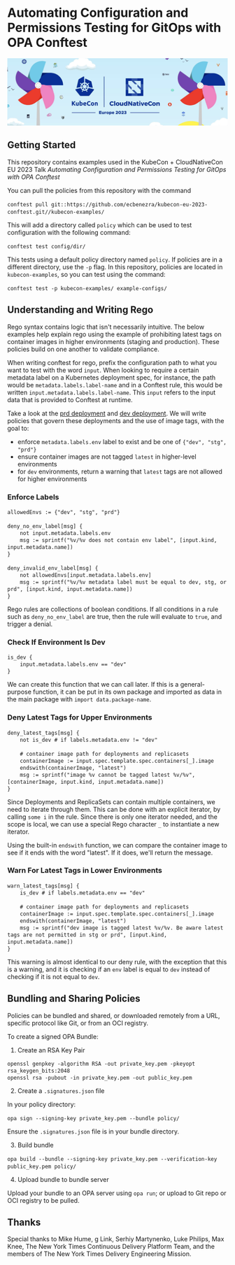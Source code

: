 # Automating Configuration and Permissions Testing for GitOps with OPA Conftest

![kubecon](logo.png)

## Getting Started

This repository contains examples used in the KubeCon + CloudNativeCon EU 2023 Talk *Automating Configuration and Permissions Testing for GitOps with OPA Conftest*

You can pull the policies from this repository with the command

`conftest pull git::https://github.com/ecbenezra/kubecon-eu-2023-conftest.git//kubecon-examples/`

This will add a directory called `policy` which can be used to test configuration with the following command:

`conftest test config/dir/`

This tests using a default policy directory named `policy`. If policies are in a different directory, use the `-p` flag. In this repository, policies are located in `kubecon-examples`, so you can test using the command:

`conftest test -p kubecon-examples/ example-configs/`

## Understanding and Writing Rego

Rego syntax contains logic that isn't necessarily intuitive. The below examples help explain rego using the example of prohibiting latest tags on container images in higher environments (staging and production). These policies build on one another to validate compliance. 

When writing conftest for rego, prefix the configuration path to what you want to test with the word `input`. When looking to require a certain metadata label on a Kubernetes deployment spec, for instance, the path would be `metadata.labels.label-name` and in a Conftest rule, this would be written `input.metadata.labels.label-name`. This `input` refers to the input data that is provided to Conftest at runtime. 

Take a look at the [prd deployment](example-configs/kubernetes/failing-deployment.yaml#L29) and [dev deployment](example-configs/kubernetes/deployment.yaml#L14). We will write policies that govern these deployments and the use of image tags, with the goal to:

* enforce `metadata.labels.env` label to exist and be one of `{"dev", "stg", "prd"}`
* ensure container images are not tagged `latest` in higher-level environments 
* for `dev` environments, return a warning that `latest` tags are not allowed for higher environments

### Enforce Labels

```
allowedEnvs := {"dev", "stg", "prd"}

deny_no_env_label[msg] {
	not input.metadata.labels.env
	msg := sprintf("%v/%v does not contain env label", [input.kind, input.metadata.name])
}

deny_invalid_env_label[msg] {
	not allowedEnvs[input.metadata.labels.env]
	msg := sprintf("%v/%v metadata label must be equal to dev, stg, or prd", [input.kind, input.metadata.name])
}
```

Rego rules are collections of boolean conditions. If all conditions in a rule such as `deny_no_env_label` are true, then the rule will evaluate to `true`, and trigger a denial. 

### Check If Environment Is Dev

```
is_dev {
	input.metadata.labels.env == "dev"
}
```

We can create this function that we can call later. If this is a general-purpose function, it can be put in its own package and imported as data in the main package with `import data.package-name`.

### Deny Latest Tags for Upper Environments

```
deny_latest_tags[msg] {
	not is_dev # if labels.metadata.env != "dev"

	# container image path for deployments and replicasets
	containerImage := input.spec.template.spec.containers[_].image
	endswith(containerImage, "latest")
	msg := sprintf("image %v cannot be tagged latest %v/%v", [containerImage, input.kind, input.metadata.name])
}
```

Since Deployments and ReplicaSets can contain multiple containers, we need to iterate through them. This can be done with an explicit iterator, by calling `some i` in the rule. Since there is only one iterator needed, and the scope is local, we can use a special Rego character `_` to instantiate a new iterator. 

Using the built-in `endswith` function, we can compare the container image to see if it ends with the word "latest". If it does, we'll return the message. 

### Warn For Latest Tags in Lower Environments

```
warn_latest_tags[msg] {
	is_dev # if labels.metadata.env == "dev"

	# container image path for deployments and replicasets
	containerImage := input.spec.template.spec.containers[_].image
	endswith(containerImage, "latest")
	msg := sprintf("dev image is tagged latest %v/%v. Be aware latest tags are not permitted in stg or prd", [input.kind, input.metadata.name])
}
```

This warning is almost identical to our deny rule, with the exception that this is a warning, and it is checking if an `env` label is equal to `dev` instead of checking if it is not equal to `dev`.

## Bundling and Sharing Policies

Policies can be bundled and shared, or downloaded remotely from a URL, specific protocol like Git, or from an OCI registry. 

To create a signed OPA Bundle:

1. Create an RSA Key Pair

```
openssl genpkey -algorithm RSA -out private_key.pem -pkeyopt rsa_keygen_bits:2048
openssl rsa -pubout -in private_key.pem -out public_key.pem
```

2. Create a `.signatures.json` file

In your policy directory:

`opa sign --signing-key private_key.pem --bundle policy/`

Ensure the `.signatures.json` file is in your bundle directory.

3. Build bundle

`opa build --bundle --signing-key private_key.pem --verification-key public_key.pem policy/`

4. Upload bundle to bundle server 

Upload your bundle to an OPA server using `opa run`; or upload to Git repo or OCI registry to be pulled. 

## Thanks

Special thanks to Mike Hume, g Link, Serhiy Martynenko, Luke Philips, Max Knee, The New York Times Continuous Delivery Platform Team, and the members of The New York Times Delivery Engineering Mission. 